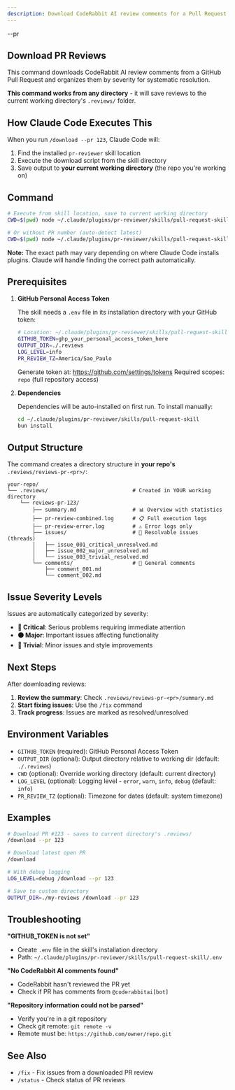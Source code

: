 ```yaml
---
description: Download CodeRabbit AI review comments for a Pull Request
---
```


<pr>--pr</pr>

## Download PR Reviews

This command downloads CodeRabbit AI review comments from a GitHub Pull Request and organizes them by severity for systematic resolution.

**This command works from any directory** - it will save reviews to the current working directory's `.reviews/` folder.

## How Claude Code Executes This

When you run `/download --pr 123`, Claude Code will:

1. Find the installed `pr-reviewer` skill location
2. Execute the download script from the skill directory
3. Save output to **your current working directory** (the repo you're working on)

## Command

```bash
# Execute from skill location, save to current working directory
CWD=$(pwd) node ~/.claude/plugins/pr-reviewer/skills/pull-request-skill/run.js download <pr>

# Or without PR number (auto-detect latest)
CWD=$(pwd) node ~/.claude/plugins/pr-reviewer/skills/pull-request-skill/run.js download
```

**Note:** The exact path may vary depending on where Claude Code installs plugins. Claude will handle finding the correct path automatically.

## Prerequisites

1. **GitHub Personal Access Token**

   The skill needs a `.env` file in its installation directory with your GitHub token:

   ```bash
   # Location: ~/.claude/plugins/pr-reviewer/skills/pull-request-skill/.env
   GITHUB_TOKEN=ghp_your_personal_access_token_here
   OUTPUT_DIR=./.reviews
   LOG_LEVEL=info
   PR_REVIEW_TZ=America/Sao_Paulo
   ```

   Generate token at: https://github.com/settings/tokens
   Required scopes: `repo` (full repository access)

2. **Dependencies**

   Dependencies will be auto-installed on first run. To install manually:

   ```bash
   cd ~/.claude/plugins/pr-reviewer/skills/pull-request-skill
   bun install
   ```

## Output Structure

The command creates a directory structure in **your repo's** `.reviews/reviews-pr-<pr>/`:

```
your-repo/
└── .reviews/                           # Created in YOUR working directory
    └── reviews-pr-123/
        ├── summary.md                  # 📊 Overview with statistics
        ├── pr-review-combined.log      # 📋 Full execution logs
        ├── pr-review-error.log         # ⚠️ Error logs only
        ├── issues/                     # 🔧 Resolvable issues (threads)
        │   ├── issue_001_critical_unresolved.md
        │   ├── issue_002_major_unresolved.md
        │   └── issue_003_trivial_resolved.md
        └── comments/                   # 💬 General comments
            ├── comment_001.md
            └── comment_002.md
```

## Issue Severity Levels

Issues are automatically categorized by severity:

- **🔴 Critical**: Serious problems requiring immediate attention
- **🟠 Major**: Important issues affecting functionality
- **🔵 Trivial**: Minor issues and style improvements

## Next Steps

After downloading reviews:

1. **Review the summary**: Check `.reviews/reviews-pr-<pr>/summary.md`
2. **Start fixing issues**: Use the `/fix` command
3. **Track progress**: Issues are marked as resolved/unresolved

## Environment Variables

- `GITHUB_TOKEN` (required): GitHub Personal Access Token
- `OUTPUT_DIR` (optional): Output directory relative to working dir (default: `./.reviews`)
- `CWD` (optional): Override working directory (default: current directory)
- `LOG_LEVEL` (optional): Logging level - `error`, `warn`, `info`, `debug` (default: `info`)
- `PR_REVIEW_TZ` (optional): Timezone for dates (default: system timezone)

## Examples

```bash
# Download PR #123 - saves to current directory's .reviews/
/download --pr 123

# Download latest open PR
/download

# With debug logging
LOG_LEVEL=debug /download --pr 123

# Save to custom directory
OUTPUT_DIR=./my-reviews /download --pr 123
```

## Troubleshooting

**"GITHUB_TOKEN is not set"**
- Create `.env` file in the skill's installation directory
- Path: `~/.claude/plugins/pr-reviewer/skills/pull-request-skill/.env`

**"No CodeRabbit AI comments found"**
- CodeRabbit hasn't reviewed the PR yet
- Check if PR has comments from `@coderabbitai[bot]`

**"Repository information could not be parsed"**
- Verify you're in a git repository
- Check git remote: `git remote -v`
- Remote must be: `https://github.com/owner/repo.git`

## See Also

- `/fix` - Fix issues from a downloaded PR review
- `/status` - Check status of PR reviews
